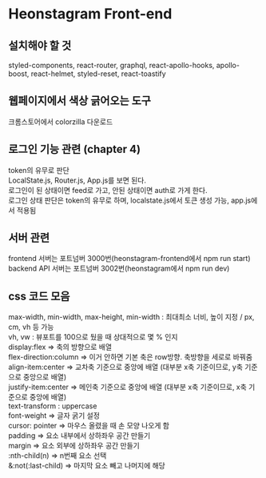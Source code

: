 # Heonstagram Front-end

## 설치해야 할 것
styled-components, react-router, graphql, react-apollo-hooks, apollo-boost, react-helmet, styled-reset, react-toastify  

## 웹페이지에서 색상 긁어오는 도구
크롬스토어에서 colorzilla 다운로드  

## 로그인 기능 관련 (chapter 4)
token의 유무로 판단  
LocalState.js, Router.js, App.js를 보면 된다.  
로그인이 된 상태이면 feed로 가고, 안된 상태이면 auth로 가게 한다.  
로그인 상태 판단은 token의 유무로 하며, localstate.js에서 토큰 생성 가능, app.js에서 적용됨  

## 서버 관련
frontend 서버는 포트넘버 3000번(heonstagram-frontend에서 npm run start)  
backend API 서버는 포트넘버 3002번(heonstagram에서 npm run dev)  

## css 코드 모음
max-width, min-width, max-height, min-width : 최대최소 너비, 높이 지정 / px, cm, vh 등 가능  
vh, vw : 뷰포트를 100으로 뒀을 때 상대적으로 몇 % 인지  
display:flex => 축의 방향으로 배열  
flex-direction:column => 이거 안하면 기본 축은 row방향. 축방향을 세로로 바꿔줌  
align-item:center => 교차축 기준으로 중앙에 배열 (대부분 x축 기준이므로, y축 기준으로 중앙으로 배열)  
justify-item:center => 메인축 기준으로 중앙에 배열 (대부분 x축 기준이므로, x축 기준으로 중앙에 배열)  
text-transform : uppercase  
font-weight => 글자 굵기 설정  
cursor: pointer => 마우스 올렸을 때 손 모양 나오게 함  
padding => 요소 내부에서 상하좌우 공간 만들기  
margin => 요소 외부에 상하좌우 공간 만들기  
:nth-child(n) => n번째 요소 선택  
&:not(:last-child) => 마지막 요소 빼고 나머지에 해당  